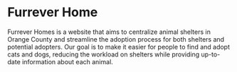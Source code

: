 <h1> Furrever Home</h1>
Furrever Homes is a website that aims to centralize animal shelters in Orange County and streamline the adoption process for both shelters and potential adopters. Our goal is to make it easier for people to find and adopt cats and dogs, reducing the workload on shelters while providing up-to-date information about each animal.
